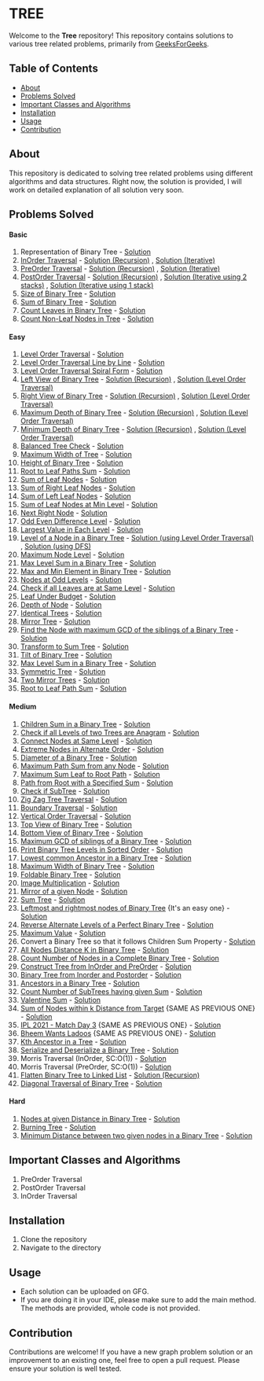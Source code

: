 # TREE
Welcome to the **Tree** repository! This repository contains solutions to various tree related problems, primarily from [GeeksForGeeks](https://geeksforgeeks.org).

## Table of Contents

- [About](#about)
- [Problems Solved](#problems-solved)
- [Important Classes and Algorithms](#important-classes-and-algorithms)
- [Installation](#installation)
- [Usage](#usage)
- [Contribution](#contribution)

## About
This repository is dedicated to solving tree related problems using different algorithms and data structures. Right now, the solution is provided, I will work on detailed explanation of all solution very soon.

## Problems Solved

#### Basic

1. Representation of Binary Tree - [Solution](./Basic/RepresentationOfBinaryTree.java)
2. [InOrder Traversal](https://www.geeksforgeeks.org/problems/inorder-traversal/1) - [Solution (Recursion)](./Basic/InOrder%20Traversal/Recursion.java) , [Solution (Iterative)](./Basic/InOrder%20Traversal/Iterative.java)
3. [PreOrder Traversal](https://www.geeksforgeeks.org/problems/preorder-traversal/1) - [Solution (Recursion)](./Basic/PreOrder%20Traversal/Recursion.java) , [Solution (Iterative)](./Basic/PreOrder%20Traversal/Iterative.java)
4. [PostOrder Traversal](https://www.geeksforgeeks.org/problems/postorder-traversal/1) - [Solution (Recursion)](./Basic/PostOrder%20Traversal/Recursion.java) , [Solution (Iterative using 2 stacks)](./Basic/PostOrder%20Traversal/Iterative.java) , [Solution (Iterative using 1 stack)](./Basic/PostOrder%20Traversal/Iterative2.java)
5. [Size of Binary Tree](https://www.geeksforgeeks.org/problems/size-of-binary-tree/1) - [Solution](./Basic/SizeOfBinaryTree.java)
6. [Sum of Binary Tree](https://www.geeksforgeeks.org/problems/sum-of-binary-tree/1) - [Solution](./Basic/SumOfBinaryTree.java)
7. [Count Leaves in Binary Tree](https://www.geeksforgeeks.org/problems/count-leaves-in-binary-tree/1) - [Solution](./Basic/CountLeaves.java)
8. [Count Non-Leaf Nodes in Tree](https://www.geeksforgeeks.org/problems/count-non-leaf-nodes-in-tree/1) - [Solution](./Basic/CountNonLeaf.java)

#### Easy

1. [Level Order Traversal](https://www.geeksforgeeks.org/problems/level-order-traversal/1) - [Solution](./Easy/LevelOrderTraversal.java)
2. [Level Order Traversal Line by Line](https://www.geeksforgeeks.org/problems/level-order-traversal-line-by-line/1) - [Solution](./Easy/LevelOrderTraversalLineByLine.java)
3. [Level Order Traversal Spiral Form](https://www.geeksforgeeks.org/problems/level-order-traversal-in-spiral-form/1) - [Solution](./Easy/LevelOrderTraversalSpiralForm.java)
4. [Left View of Binary Tree](https://www.geeksforgeeks.org/problems/left-view-of-binary-tree/1) - [Solution (Recursion)](./Easy/Left%20View%20of%20Binary%20Tree/usingLevelOrderTraversal.java) , [Solution (Level Order Traversal)](./Easy/Left%20View%20of%20Binary%20Tree/usingLevelOrderTraversal.java)
5. [Right View of Binary Tree](https://www.geeksforgeeks.org/problems/right-view-of-binary-tree/1) - [Solution (Recursion)](./Easy/Right%20View%20of%20Binary%20Tree/usingRecursion.java) , [Solution (Level Order Traversal)](./Easy/Right%20View%20of%20Binary%20Tree/usingLevelOrderTraversal.java)
6. [Maximum Depth of Binary Tree](https://www.geeksforgeeks.org/problems/maximum-depth-of-binary-tree/1) - [Solution (Recursion)](./Easy/Maximum%20Depth%20Of%20Binary%20Tree/usingRecursion.java) , [Solution (Level Order Traversal)](./Easy/Maximum%20Depth%20Of%20Binary%20Tree/usingLevelOrderTraversal.java)
7. [Minimum Depth of Binary Tree](https://www.geeksforgeeks.org/problems/minimum-depth-of-a-binary-tree/1) - [Solution (Recursion)](./Easy/Minimum%20Depth%20of%20Binary%20Tree/usingRecursion.java) , [Solution (Level Order Traversal)](./Easy/Minimum%20Depth%20of%20Binary%20Tree/usingLevelOrderTraversal.java)
8. [Balanced Tree Check](https://www.geeksforgeeks.org/problems/check-for-balanced-tree/1) - [Solution](./Easy/BalancedTreeCheck.java)
9. [Maximum Width of Tree](https://www.geeksforgeeks.org/problems/maximum-width-of-tree/1) - [Solution](./Easy/MaximumWidthOfTree.java)
10. [Height of Binary Tree](https://www.geeksforgeeks.org/problems/height-of-binary-tree/1) - [Solution](./Easy/HeightOfBinaryTree.java)
11. [Root to Leaf Paths Sum](https://www.geeksforgeeks.org/problems/root-to-leaf-paths-sum/1) - [Solution](./Easy/RootsToLeafPathsSum.java)
12. [Sum of Leaf Nodes](https://www.geeksforgeeks.org/problems/sum-of-leaf-nodes/1) - [Solution](./Easy/SumOfLeafNodes.java)
13. [Sum of Right Leaf Nodes](https://www.geeksforgeeks.org/problems/sum-of-right-leaf-nodes/1) - [Solution](./Easy/SumOfRightLeafNode.java)
14. [Sum of Left Leaf Nodes](https://www.geeksforgeeks.org/problems/sum-of-left-leaf-nodes/1) - [Solution](./Easy/SumOfLeftLeafNodes.java)
15. [Sum of Leaf Nodes at Min Level](https://www.geeksforgeeks.org/problems/sum-of-leaf-nodes-at-min-level/1) - [Solution](./Easy/SumOfLeafNodesAtMinLevel.java)
16. [Next Right Node](https://www.geeksforgeeks.org/problems/next-right-node/1) - [Solution](./Easy/NextRightNode.java)
17. [Odd Even Difference Level](https://www.geeksforgeeks.org/problems/odd-even-level-difference/1) - [Solution](./Easy/OddEvenLevelDifference.java)
18. [Largest Value in Each Level](https://www.geeksforgeeks.org/problems/largest-value-in-each-level/1) - [Solution](./Easy/LargestValueInEachLevel.java)
19. [Level of a Node in a Binary Tree](https://www.geeksforgeeks.org/problems/level-of-a-node-in-binary-tree/1) - [Solution (using Level Order Traversal)](./Easy/Level%20of%20a%20Node%20in%20a%20Binary%20Tree/usingLevelOrderTraversal.java) , [Solution (using DFS)](./Easy/Level%20of%20a%20Node%20in%20a%20Binary%20Tree/usingDFS.java)
20. [Maximum Node Level](https://www.geeksforgeeks.org/problems/maximum-node-level/1) - [Solution](./Easy/MaximumNodeLevel.java)
21. [Max Level Sum in a Binary Tree](https://www.geeksforgeeks.org/problems/max-level-sum-in-binary-tree/1) - [Solution](./Easy/MaxLevelSumInBinaryTree.java)
22. [Max and Min Element in Binary Tree](https://www.geeksforgeeks.org/problems/max-and-min-element-in-binary-tree/1) - [Solution](./Easy/MaxAndMinElementInBinaryTree.java)
23. [Nodes at Odd Levels](https://www.geeksforgeeks.org/problems/nodes-at-odd-levels/1) - [Solution](./Easy/NodesAtOddLevel.java)
24. [Check if all Leaves are at Same Level](https://www.geeksforgeeks.org/problems/leaf-at-same-level/1) - [Solution](./Easy/LeavesAtSameLevel.java)
25. [Leaf Under Budget](https://www.geeksforgeeks.org/problems/leaf-under-budget/1) - [Solution](./Easy/LeafUnderBudget.java)
26. [Depth of Node](https://www.geeksforgeeks.org/problems/depth-of-node/1) - [Solution](./Easy/DepthOfNode.java)
27. [Identical Trees](https://www.geeksforgeeks.org/problems/determine-if-two-trees-are-identical/1) - [Solution](./Easy/IdenticalTrees.java)
28. [Mirror Tree](https://www.geeksforgeeks.org/problems/mirror-tree/1) - [Solution](./Easy/MirrorTree.java)
29. [Find the Node with maximum GCD of the siblings of a Binary Tree](https://www.geeksforgeeks.org/problems/find-the-node-with-maximum-gcd-of-the-siblings-of-a-binary-tree/1) - [Solution](./Easy/NodeWithMaximumGCD.java)
30. [Transform to Sum Tree](https://www.geeksforgeeks.org/problems/transform-to-sum-tree--170645/1)  - [Solution](./Easy/TransformToSumTree.java)
31. [Tilt of Binary Tree](https://www.geeksforgeeks.org/problems/tilt-of-binary-tree/1) - [Solution](./Easy/TiltOfBinaryTree.java)
32. [Max Level Sum in a Binary Tree](https://www.geeksforgeeks.org/problems/max-level-sum-in-binary-tree--170647/1) - [Solution](./Easy/MaxLevelSum.java)
33. [Symmetric Tree](https://www.geeksforgeeks.org/problems/symmetric-tree/1) - [Solution](./Easy/SymmetricTree.java)
34. [Two Mirror Trees](https://www.geeksforgeeks.org/problems/two-mirror-trees/1) - [Solution](./Easy/TwoMirrorTrees.java)
35. [Root to Leaf Path Sum](https://www.geeksforgeeks.org/problems/root-to-leaf-path-sum/1) - [Solution](./Easy/RootToLeafPathSum.java)

#### Medium

1. [Children Sum in a Binary Tree](https://www.geeksforgeeks.org/problems/children-sum-parent/1) - [Solution](./Medium/ChildrenSumInBinaryTree.java)
2. [Check if all Levels of two Trees are Anagram](https://www.geeksforgeeks.org/problems/check-if-all-levels-of-two-trees-are-anagrams-or-not/1) - [Solution](./Medium/CheckLevelsAreAnagram.java)
3. [Connect Nodes at Same Level](https://www.geeksforgeeks.org/problems/connect-nodes-at-same-level/1) - [Solution](./Medium/ConnectNodesAtSameLevel.java)
4. [Extreme Nodes in Alternate Order](https://www.geeksforgeeks.org/problems/extreme-nodes-in-alternate-order/1) - [Solution](./Medium/ExtremeNodesInAlternateOrder.java)
5. [Diameter of a Binary Tree](https://www.geeksforgeeks.org/problems/diameter-of-binary-tree/1) - [Solution](./Medium/DiameterOfABinaryTree.java)
6. [Maximum Path Sum from any Node](https://www.geeksforgeeks.org/problems/maximum-path-sum-from-any-node/1) - [Solution](./Medium/MaximumPathSumFromAnyNode.java)
7. [Maximum Sum Leaf to Root Path](https://www.geeksforgeeks.org/problems/maximum-sum-leaf-to-root-path/1) - [Solution](./Medium/MaximumSumLeafToRootPath.java)
8. [Path from Root with a Specified Sum](https://www.geeksforgeeks.org/problems/paths-from-root-with-a-specified-sum/1) - [Solution](./Medium/PathFromRootWithASpecifiedSum.java)
9. [Check if SubTree](https://www.geeksforgeeks.org/problems/check-if-subtree/1) - [Solution](./Medium/CheckIfSubTree.java)
10. [Zig Zag Tree Traversal](https://www.geeksforgeeks.org/problems/zigzag-tree-traversal/1) - [Solution](./Medium/ZigZagTraversal.java)
11. [Boundary Traversal](https://www.geeksforgeeks.org/problems/boundary-traversal-of-binary-tree/1) - [Solution](./Medium/BoundaryTraversal.java)
12. [Vertical Order Traversal](https://www.geeksforgeeks.org/problems/print-a-binary-tree-in-vertical-order/1) - [Solution](./Medium/VerticalOrderTraversal.java)
13. [Top View of Binary Tree](https://www.geeksforgeeks.org/problems/top-view-of-binary-tree/1) - [Solution](./Medium/TopViewOfBinaryTree.java)
14. [Bottom View of Binary Tree](https://www.geeksforgeeks.org/problems/bottom-view-of-binary-tree/1) - [Solution](./Medium/BottomViewOfBinaryTree.java)
15. [Maximum GCD of siblings of a Binary Tree](https://www.geeksforgeeks.org/problems/maximum-gcd-of-siblings-of-a-binary-tree/1) - [Solution](./Medium/MaximumGCDofSiblingsOfABinaryTree.java)
16. [Print Binary Tree Levels in Sorted Order](https://www.geeksforgeeks.org/problems/print-binary-tree-levels-in-sorted-order3241/1) - [Solution](./Medium/PrintBinaryTreeLevelsInSortedOrder.java)
17. [Lowest common Ancestor in a Binary Tree](https://www.geeksforgeeks.org/problems/lowest-common-ancestor-in-a-binary-tree/1) - [Solution](./Medium/LowestCommonAncestor.java)
18. [Maximum Width of Binary Tree](https://leetcode.com/problems/maximum-width-of-binary-tree/submissions/) - [Solution](./Medium/MaximumWidthOfBT.java)
19. [Foldable Binary Tree](https://www.geeksforgeeks.org/problems/foldable-binary-tree/1) - [Solution](./Medium/FoldableBinaryTree.java)
20. [Image Multiplication](https://www.geeksforgeeks.org/problems/image-multiplication0627/1) - [Solution](./Medium/ImageMultiplication.java)
21. [Mirror of a given Node](https://www.geeksforgeeks.org/problems/mirror-of-a-given-node/1) - [Solution](./Medium/MirrorOfAGivenNode.java)
22. [Sum Tree](https://www.geeksforgeeks.org/problems/sum-tree/1) - [Solution](./Medium/SumTree.java)
23. [Leftmost and rightmost nodes of Binary Tree](https://www.geeksforgeeks.org/problems/leftmost-and-rightmost-nodes-of-binary-tree/1) {It's an easy one} - [Solution](./Medium/LeftMostAndRightMostNodes.java)
24. [Reverse Alternate Levels of a Perfect Binary Tree](https://www.geeksforgeeks.org/problems/reverse-alternate-levels-of-a-perfect-binary-tree/1) - [Solution](./Medium/ReverseAlternateLevelsOfPBT.java)
25. [Maximum Value](https://www.geeksforgeeks.org/problems/maximum-value--170645/1) - [Solution](./Medium/MaximumValue.java)
26. Convert a Binary Tree so that it follows Children Sum Property - [Solution](./Medium/ChangeTreeToFollowChildrenSumProperty.java)
27. [All Nodes Distance K in Binary Tree](https://leetcode.com/problems/all-nodes-distance-k-in-binary-tree) - [Solution](./Medium/AllNodesDistanceK.java)
28. [Count Number of Nodes in a Complete Binary Tree](https://www.geeksforgeeks.org/problems/count-number-of-nodes-in-a-binary-tree/1) - [Solution](./Medium/CountNodesInCBT.java)
29. [Construct Tree from InOrder and PreOrder](https://www.geeksforgeeks.org/problems/construct-tree-1/1) - [Solution](./Medium/ConstructTreeFromInAndPreOrder.java)
30. [Binary Tree from Inorder and Postorder](https://www.geeksforgeeks.org/problems/tree-from-postorder-and-inorder/1) - [Solution](./Medium/ConstructTreeFromInAndPostOrder.java)
31. [Ancestors in a Binary Tree](https://www.geeksforgeeks.org/problems/ancestors-in-binary-tree/1) - [Solution](./Medium/AncestorsInABinaryTree.java)
32. [Count Number of SubTrees having given Sum](https://www.geeksforgeeks.org/problems/count-number-of-subtrees-having-given-sum/1) - [Solution](./Medium/SubTreeHavingGivenSum.java)
33. [Valentine Sum](https://www.geeksforgeeks.org/problems/valentine-sum--141631/1) - [Solution](./Medium/ValentineSum.java)
34. [Sum of Nodes within k Distance from Target](https://www.geeksforgeeks.org/problems/sum-of-nodes-within-k-distance-from-target--170637/1) {SAME AS PREVIOUS ONE} - [Solution](./Medium/SumOfNodesKDistance.java)
35. [IPL 2021 - Match Day 3](https://www.geeksforgeeks.org/problems/ipl-2021-match-day-3--141634/1) {SAME AS PREVIOUS ONE} - [Solution](./Medium/IPL2021MatchDay.java)
36. [Bheem Wants Ladoos](https://www.geeksforgeeks.org/problems/bheem-wants-ladoos--170647/1) {SAME AS PREVIOUS ONE} - [Solution](./Medium/BheemWantsLadoos.java)
37. [Kth Ancestor in a Tree](https://www.geeksforgeeks.org/problems/kth-ancestor-in-a-tree/1) - [Solution](./Medium/KthAncestorInATree.java)
38. [Serialize and Deserialize a Binary Tree](https://www.geeksforgeeks.org/problems/serialize-and-deserialize-a-binary-tree/1) - [Solution](./Medium/SerializeAndDeserialize.java)
39. Morris Traversal (InOrder, SC:O(1)) - [Solution](./Medium/MorrisTraversalInOrder.java)
40. Morris Traversal (PreOrder, SC:O(1)) - [Solution](./Medium/MorrisTraversalPreOrder.java)
41. [Flatten Binary Tree to Linked List](https://www.geeksforgeeks.org/problems/flatten-binary-tree-to-linked-list/1) - [Solution (Recursion)](./Medium/Flatten%20Binary%20Tree%20to%20Linked%20List/usingRecursion.java)
42. [Diagonal Traversal of Binary Tree](https://www.geeksforgeeks.org/problems/diagonal-traversal-of-binary-tree/1) - [Solution](./Medium/DiagonalTraversalOfBT.java)

#### Hard

1. [Nodes at given Distance in Binary Tree](https://www.geeksforgeeks.org/problems/nodes-at-given-distance-in-binary-tree/1) - [Solution](./Hard/NodesAtGivenDistance.java)
2. [Burning Tree](https://www.geeksforgeeks.org/problems/burning-tree/1) - [Solution](./Hard/BurningTree.java)
3. [Minimum Distance between two given nodes in a Binary Tree](https://www.geeksforgeeks.org/problems/min-distance-between-two-given-nodes-of-a-binary-tree/1) - [Solution](./Hard/MinimumDistance.java)


## Important Classes and Algorithms

1. PreOrder Traversal
2. PostOrder Traversal
3. InOrder Traversal
   
## Installation
1. Clone the repository
2. Navigate to the directory

## Usage
- Each solution can be uploaded on GFG.
- If you are doing it in your IDE, please make sure to add the main method. The methods are provided, whole code is not provided.

## Contribution
Contributions are welcome! If you have a new graph problem solution or an improvement to an existing one, feel free to open a pull request. Please ensure your solution is well tested.
